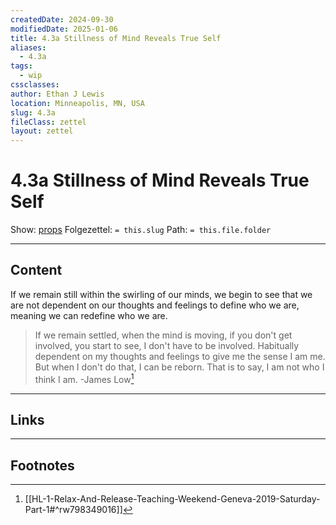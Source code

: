 ```yaml
---
createdDate: 2024-09-30
modifiedDate: 2025-01-06
title: 4.3a Stillness of Mind Reveals True Self
aliases:
  - 4.3a
tags:
  - wip
cssclasses: 
author: Ethan J Lewis
location: Minneapolis, MN, USA
slug: 4.3a
fileClass: zettel
layout: zettel
---
```


# 4.3a Stillness of Mind Reveals True Self

Show: [props](obsidian://adv-uri?vault=ejl-zk&commandid=properties%3Aopen-local)
Folgezettel: `= this.slug` 
Path: `= this.file.folder`
- - -

## Content

If we remain still within the swirling of our minds, we begin to see that we are not dependent on our thoughts and feelings to define who we are, meaning we can redefine who we are.

> If we remain settled, when the mind is moving, if you don't get involved, you start to see, I don't have to be involved. Habitually dependent on my thoughts and feelings to give me the sense I am me. But when I don't do that, I can be reborn. That is to say, I am not who I think I am.
> -James Low[^1]
- - -

## Links

- - -

## Footnotes

[^1]: [[HL-1-Relax-And-Release-Teaching-Weekend-Geneva-2019-Saturday-Part-1#^rw798349016]]